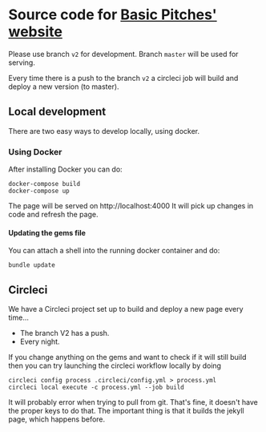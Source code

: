 # Source code for [Basic Pitches' website](https://basicpit.ch)
Please use branch `v2` for development. Branch `master` will be used for serving.

Every time there is a push to the branch `v2` a circleci job will build and deploy a new version (to master).

## Local development
There are two easy ways to develop locally, using docker.

### Using Docker
After installing Docker you can do:

```
docker-compose build
docker-compose up
```

The page will be served on http://localhost:4000
It will pick up changes in code and refresh the page.

#### Updating the gems file
You can attach a shell into the running docker container and do:
```
bundle update
```

## Circleci
We have a Circleci project set up to build and deploy a new page every time...
- The branch V2 has a push.
- Every night.

If you change anything on the gems and want to check if it will still build then you can try launching the circleci workflow locally by doing
```
circleci config process .circleci/config.yml > process.yml
circleci local execute -c process.yml --job build
```
It will probably error when trying to pull from git. That's fine, it doesn't
have the proper keys to do that. The important thing is that it builds the
jekyll page, which happens before.